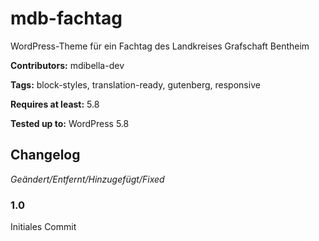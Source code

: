# mdb-fachtag
WordPress-Theme für ein Fachtag des Landkreises Grafschaft Bentheim

__Contributors:__ mdibella-dev

__Tags:__  block-styles, translation-ready, gutenberg, responsive

__Requires at least:__ 5.8  

__Tested up to:__ WordPress 5.8  


## Changelog
*Geändert/Entfernt/Hinzugefügt/Fixed*


### 1.0  
Initiales Commit  
